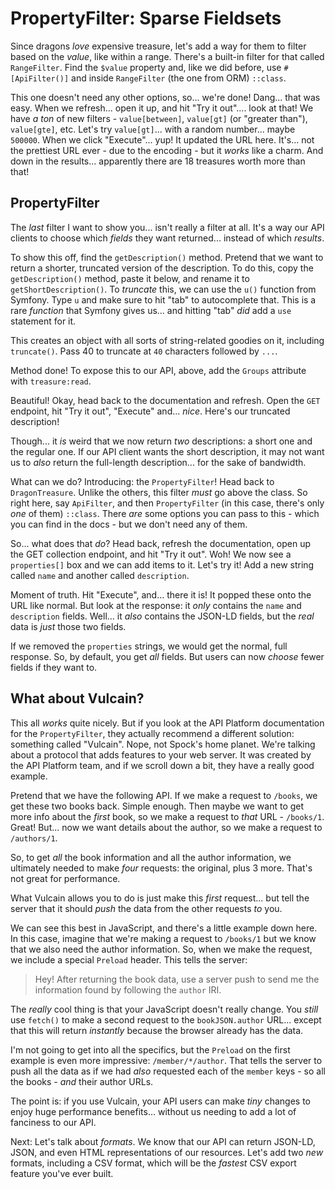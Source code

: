 # PropertyFilter: Sparse Fieldsets

Since dragons *love* expensive treasure, let's add a way for them to filter based
on the *value*, like within a range. There's a built-in filter for that called
`RangeFilter`. Find the `$value` property and, like we did before, use
`#[ApiFilter()]` and inside `RangeFilter` (the one from ORM) `::class`.

This one doesn't need any other options, so... we're done! Dang... that was easy.
When we refresh... open it up, and hit "Try it out".... look at that! We have
*a ton* of new filters - `value[between]`, `value[gt]` (or "greater than"),
`value[gte]`, etc. Let's try `value[gt]`... with a random number... maybe `500000`.
When we click "Execute"... yup! It updated the URL here. It's... not the prettiest
URL ever - due to the encoding - but it *works* like a charm. And down in the results...
apparently there are 18 treasures worth more than that!

## PropertyFilter

The *last* filter I want to show you... isn't really a filter at all. It's a way
our API clients to choose which *fields* they want returned... instead of which
*results*.

To show this off, find the `getDescription()` method. Pretend that we want to return
a shorter, truncated version of the description. To do this, copy the
`getDescription()` method, paste it below, and rename it to `getShortDescription()`.
To *truncate* this, we can use the `u()` function from Symfony. Type `u` and make
sure to hit "tab" to autocomplete that. This is a rare *function* that Symfony
gives us... and hitting "tab" *did* add a `use` statement for it.

This creates an object with all sorts of string-related goodies on it, including
`truncate()`. Pass 40 to truncate at `40` characters followed by `...`.

Method done! To expose this to our API, above, add the `Groups` attribute with
`treasure:read`.

Beautiful! Okay, head back to the documentation and refresh. Open the `GET` endpoint,
hit "Try it out", "Execute" and... *nice*. Here's our truncated description!

Though... it *is* weird that we now return *two* descriptions: a short one and
the regular one. If our API client wants the short description, it may not want
us to *also* return the full-length description... for the sake of bandwidth.

What can we do? Introducing: the `PropertyFilter`! Head back to `DragonTreasure`.
Unlike the others, this filter *must* go above the class. So right here, say
`ApiFilter`, and then `PropertyFilter` (in this case, there's only *one* of them)
`::class`. There *are* some options you can pass to this - which you can find in
the docs - but we don't need any of them.

So... what does that *do*? Head back, refresh the documentation, open up the
GET collection endpoint, and hit "Try it out". Woh! We now see a `properties[]`
box and we can add items to it. Let's try it! Add a new string called `name`
and another called `description`.

Moment of truth. Hit "Execute", and... there it is! It popped these onto the URL
like normal. But look at the response: it *only* contains the `name` and `description`
fields. Well... it *also* contains the JSON-LD fields, but the *real* data is *just*
those two fields.

If we removed the `properties` strings, we would get the normal, full response.
So, by default, you get *all* fields. But users can now *choose* fewer fields
if they want to.

## What about Vulcain?

This all *works* quite nicely. But if you look at the API Platform documentation
for the `PropertyFilter`, they actually recommend a different solution: something
called "Vulcain". Nope, not Spock's home planet. We're talking about a protocol
that adds features to your web server. It was created by the API Platform team, and
if we scroll down a bit, they have a really good example.

Pretend that we have the following API. If we make a request to `/books`, we
get these two books back. Simple enough. Then maybe we want to get more info
about the *first* book, so we make a request to *that* URL - `/books/1`. Great!
But... now we want details about the author, so we make a request to
`/authors/1`.

So, to get *all* the book information and all the author information, we ultimately
needed to make *four* requests: the original, plus 3 more. That's not great for
performance.

What Vulcain allows you to do is just make this *first* request... but tell the server
that it should *push* the data from the other requests *to* you.

We can see this best in JavaScript, and there's a little example down here. In
this case, imagine that we're making a request to `/books/1` but we know that
we also need the author information. So, when we make the request, we include
a special `Preload` header. This tells the server:

> Hey! After returning the book data, use a server push to send me the information
> found by following the `author` IRI.

The *really* cool thing is that your JavaScript doesn't really change. You *still*
use `fetch()` to make a second request to the `bookJSON.author` URL... except
that this will return *instantly* because the browser already has the data.

I'm not going to get into all the specifics, but the `Preload` on the first example
is even more impressive: `/member/*/author`. That tells the server to push all
the data as if we had *also* requested each of the `member` keys - so all the books -
*and* their author URLs.

The point is: if you use Vulcain, your API users can make *tiny* changes to enjoy
huge performance benefits... without us needing to add a lot of fanciness to our
API.

Next: Let's talk about *formats*. We know that our API can return JSON-LD, JSON,
and even HTML representations of our resources. Let's add two *new* formats, including
a CSV format, which will be the *fastest* CSV export feature you've ever built.
